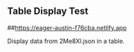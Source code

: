 ## Table Display Test
##https://eager-austin-f76cba.netlify.app

Display data from 2Me8Xl.json in a table.